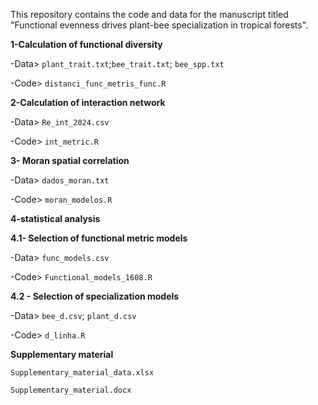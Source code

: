 
This repository contains the code and data for the manuscript titled "Functional evenness drives plant-bee specialization in tropical forests".


**1-Calculation of functional diversity**

-Data> `plant_trait.txt`;`bee_trait.txt`; `bee_spp.txt`

-Code> `distanci_func_metris_func.R`



**2-Calculation of interaction network**

-Data> `Re_int_2024.csv`

-Code> `int_metric.R`


**3- Moran spatial correlation**

-Data> `dados_moran.txt`

-Code> `moran_modelos.R`


**4-statistical analysis**

**4.1- Selection of functional metric models**

-Data> `func_models.csv` 

-Code> `Functional_models_1608.R`

**4.2 - Selection of specialization models**

-Data> `bee_d.csv`; `plant_d.csv`

-Code> `d_linha.R`

**Supplementary material**

`Supplementary_material_data.xlsx`

`Supplementary_material.docx`



